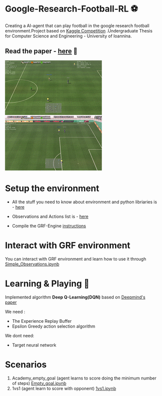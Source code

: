 # Google-Research-Football-RL :soccer:
Creating a AI-agent that can play football in the google research football environment.Project based on [Kaggle Competition](https://www.kaggle.com/c/google-football/overview/prizes) .Undergraduate Thesis for Computer Science and Engineering - University of Ioannina.

## **Read the paper** - [here](https://github.com/Georgemouts/Google-Research-Football-RL-DQN/blob/main/thesis.pdf)   :page_facing_up:



![Game representation](https://github.com/Georgemouts/Google-Research-Football-RL/blob/main/images/grf.gif)
![Game_representation2](https://github.com/Georgemouts/Google-Research-Football-RL/blob/main/images/grf2.gif)

# Setup the environment

- All the stuff you need to know about environment and python libriaries is - [here](https://github.com/google-research/football)

- Observations and Actions list is - [here](https://github.com/google-research/football/blob/master/gfootball/doc/observation.md)

- Compile the GRF-Engine [instructions](https://github.com/google-research/football/blob/master/gfootball/doc/compile_engine.md#windows)

# Interact with GRF environment 

You can interact with GRF environment and learn how to use it through [Simple_Observations.ipynb](https://github.com/Georgemouts/Google-Research-Football-RL/blob/main/Simple_Observations.ipynb)

# Learning & Playing :open_book:

Implemented algorithm **Deep Q-Learning(DQN)**  based on [Deepmind's paper](https://www.cs.toronto.edu/~vmnih/docs/dqn.pdf)

We need : 
  - The Experience Replay Buffer
  - Epsilon Greedy action selection algorithm

We dont need:
  - Target neural network

# Scenarios

1. Academy_empty_goal (agent learns to score doing the minimum number of steps) [Empty_goal.ipynb](https://github.com/Georgemouts/Google-Research-Football-RL-DQN/blob/main/Empty_Goal.ipynb)
2. 1vs1 (agent learn to score with opponent) [1vs1.ipynb](https://github.com/Georgemouts/Google-Research-Football-RL-DQN/blob/main/1vs1_.ipynb)
